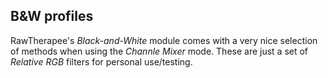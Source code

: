## B&W profiles



RawTherapee's *Black-and-White* module comes with a very nice selection of methods when using the *Channle Mixer* mode. These are just a set of *Relative RGB* filters for personal use/testing.




